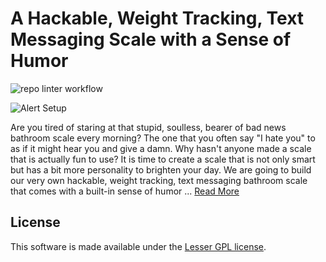 # A Hackable, Weight Tracking, Text Messaging Scale with a Sense of Humor

![repo linter workflow](https://github.com/initialstate/smart-scale/actions/workflows/is-repo-lint.yml/badge.svg)

![Alert Setup](https://github.com/InitialState/smart-scale/wiki/img/smart-scale.jpg)

Are you tired of staring at that stupid, soulless, bearer of bad news bathroom scale every morning? The one that you often say "I hate you" to as if it might hear you and give a damn. Why hasn't anyone made a scale that is actually fun to use? It is time to create a scale that is not only smart but has a bit more personality to brighten your day. We are going to build our very own hackable, weight tracking, text messaging bathroom scale that comes with a built-in sense of humor ... [Read More](https://github.com/InitialState/smart-scale/wiki)

## License

This software is made available under the [Lesser GPL license](http://www.gnu.org/licenses/lgpl.html).
